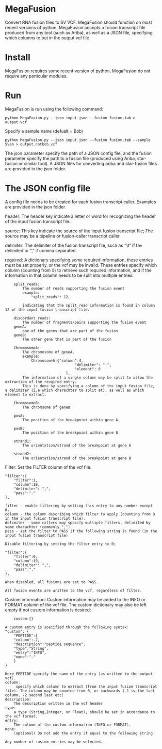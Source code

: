# MegaFusion
Convert RNA fusion files to SV VCF. MegaFusion should function on most recent versions of python.
MegaFusion accepts a fusion transcript file produced from any tool (such as Ariba), as well as a JSON file, specifying which columns to put in the output vcf file.

# Install
MegaFusion requires some recent version of python.
MegaFusion do not require any particular modules.

# Run
MegaFusion is run using the following command:

	python MegaFusion.py --json input.json --fusion fusion.tab > output.vcf
	
Specify a sample name (defualt = Bob)

	python MegaFusion.py --json input.json --fusion fusion.tab --sample Sven > output.notbob.vcf

The json parameter specify the path of a JSON config file, and the fusion parameter specify the path to a fusion file (produced using Ariba, star-fusion or similar tool).
A JSON files for converting ariba and star-fusion files are provided in the json folder.

# The JSON config file

A config file needs to be created for each fusion transcript caller. Examples are provided in the json folder.

header:
	The header key indicate a letter or word for recognizing the header of the input fusion transcript file.
	
source:
	This key indicate the source of the input fusion transcript file; The source may be a pipeline or fusion-caller transcript caller.
 
delimiter:
	The delimiter of the fusion transcript file, such as "\t" if tav delimited or "," if comma separated.

required:
	A dictionary specifying some required information, these entries must be set properly, or the vcf may be invalid.
	These entries specify which column (counting from 0) to retrieve such required information, and if the information in that column needs to be split into multiple entries. 

		split_reads:
			The number of reads supporting the fusion event
			example:
				"split_reads": 12,

			indicating that the split_read information is found in column 12 of the input fusion transcript file.

		discordant_reads:
			The number of fragments/pairs supporting the fusion event
		geneA:
			one of the genes that are part of the fusion	
		geneB:
			The other gene that is part of the fusion

		ChromosomeA:
			The chromosome of geneA. 
			example:
				ChromosomeA:{"column":4,
                                	"delimiter": ":",
                                	"element": 0
                                },
			The information of a single column may be split to allow the extraction of the reuqired entry.
			This is done by specifying a column of the input fusion file, a delimiter (i.e which charachter to split at), as well as which element to extract.

		ChromosomeB:
			The chromsome of geneB

		posA:
			The position of the breakpoint within gene A

		posB:
			The position of the breakpoint within gene B

		strand1:
			The orientation/strand of the breakpoint at gene A

		strand2:
			The orientation/strand of the breakpoint at gene B

Filter:
	Set the FILTER column of the vcf file. 

	"filter":{
		"filter":1,
		"column":19,
		"delimiter": ",",
		"pass":"."
	},

	filter - enable filtering by setting this entry to any number except 0.
	column - the column describing which filter to apply (counting from 0 in the input fusion transcript file).
	delimiter - some callers may specify multiple filters, delimited by some charachter (commonly ",")
	pass - set the filter to PASS if the following string is found (in the input fusion transcript file)

	Disable filtering by setting the filter entry to 0;

	"filter":{
		"filter":0,
		"column":19,
		"delimiter": ",",
		"pass":"."
	},

	When disabled, all fusions are set to PASS.

	All fusion events are written to the vcf, regardless of filter.

Custom information:
	Custom information may be added to the INFO or FORMAT column of the vcf file.
	The custom dictionary may also be left empty if not custom information is desired:

		custom:{}

	A custom entry is specified through the following syntax:
	"custom": {
		"PEPTIDE":{
		"column":-2,
		"description":"peptide sequence",
		"type":"String",
		"entry":"INFO",
		"none":"."
		}
	}

	Here PEPTIDE specify the name of the entry (as written in the output vcf).
	column:
		 specify which column to extract (from the input fusion transcript file). The column may be counted from 0, or backwards (-1 is the last column, -2 second last etc)
	description:
		The description written in the vcf header
	type:
		a type (String,Integer, or Float), should be set in accordance to the vcf format.
	entry:
		The column of the custom information (INFO or FORMAT).
	none:
		(optional) Do not add the entry if equal to the following string

	Any number of custom entries may be selected.
	
